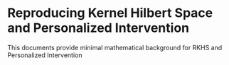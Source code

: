 # Reproducing Kernel Hilbert Space and Personalized Intervention
This documents provide minimal mathematical background for RKHS and Personalized Intervention
